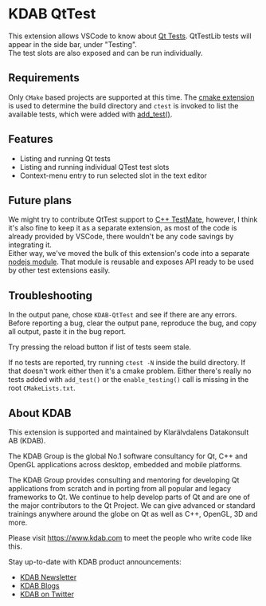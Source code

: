 # KDAB QtTest

This extension allows VSCode to know about [Qt Tests](https://doc.qt.io/qt-6/qtest-overview.html). QtTestLib tests will appear in the side bar, under "Testing".<br>
The test slots are also exposed and can be run individually.

## Requirements

Only `CMake` based projects are supported at this time. The [cmake extension](https://marketplace.visualstudio.com/items?itemName=ms-vscode.cmake-tools) is used to determine
the build directory and `ctest` is invoked to list the available tests, which were added with [add_test()](https://cmake.org/cmake/help/latest/command/add_test.html).

## Features
- Listing and running Qt tests
- Listing and running individual QTest test slots
- Context-menu entry to run selected slot in the text editor

## Future plans

We might try to contribute QtTest support to [C++ TestMate](https://marketplace.visualstudio.com/items?itemName=matepek.vscode-catch2-test-adapter), however, I think it's also fine to keep it as a separate extension, as most of the code is already provided by VSCode, there wouldn't be any code savings by integrating it.
<br>
Either way, we've moved the bulk of this extension's code into a separate [nodejs module](https://www.npmjs.com/package/@iamsergio/qttest-utils). That module is reusable and exposes API ready to be used by other test extensions easily.

## Troubleshooting

In the output pane, chose `KDAB-QtTest` and see if there are any errors.<br>
Before reporting a bug, clear the output pane, reproduce the bug, and copy all output, paste it in the bug report.

Try pressing the reload button if list of tests seem stale.

If no tests are reported, try running `ctest -N` inside the build directory. If that doesn't work either then it's a cmake problem.
Either there's really no tests added with `add_test()` or the `enable_testing()` call is missing in the root `CMakeLists.txt`.

## About KDAB

This extension is supported and maintained by Klarälvdalens Datakonsult AB (KDAB).

The KDAB Group is the global No.1 software consultancy for Qt, C++ and
OpenGL applications across desktop, embedded and mobile platforms.

The KDAB Group provides consulting and mentoring for developing Qt applications
from scratch and in porting from all popular and legacy frameworks to Qt.
We continue to help develop parts of Qt and are one of the major contributors
to the Qt Project. We can give advanced or standard trainings anywhere
around the globe on Qt as well as C++, OpenGL, 3D and more.

Please visit <https://www.kdab.com> to meet the people who write code like this.

Stay up-to-date with KDAB product announcements:

- [KDAB Newsletter](https://news.kdab.com)
- [KDAB Blogs](https://www.kdab.com/category/blogs)
- [KDAB on Twitter](https://twitter.com/KDABQt)
